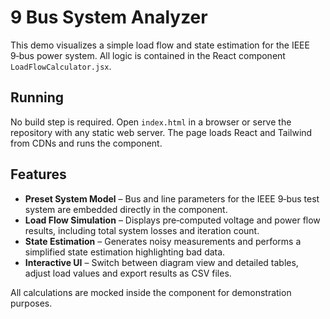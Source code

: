 # 9 Bus System Analyzer

This demo visualizes a simple load flow and state estimation for the IEEE 9‑bus power system. All logic is contained in the React component `LoadFlowCalculator.jsx`.

## Running

No build step is required. Open `index.html` in a browser or serve the repository with any static web server. The page loads React and Tailwind from CDNs and runs the component.

## Features

- **Preset System Model** – Bus and line parameters for the IEEE 9‑bus test system are embedded directly in the component.
- **Load Flow Simulation** – Displays pre‑computed voltage and power flow results, including total system losses and iteration count.
- **State Estimation** – Generates noisy measurements and performs a simplified state estimation highlighting bad data.
- **Interactive UI** – Switch between diagram view and detailed tables, adjust load values and export results as CSV files.

All calculations are mocked inside the component for demonstration purposes.
